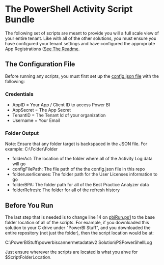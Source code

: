 # The PowerShell Activity Script Bundle

The following set of scripts are meant to provide you will a full scale view of your entire tenant. Like with all of the other solutions, you must ensure you have configured your tenant settings and have configured the appropriate App Registrations ([See The Readme](README.md).

## The Configuration File

Before running any scripts, you must first set up the [config.json file](config.json) with the following:

### Credentials

* AppID = Your App / Client ID to access Power BI
* AppSecret = The App Secret
* TenantID = The Tenant Id of your organization
* Username = Your Email

### Folder Output

Note: Ensure that any folder target is backspaced in the JSON file. For example:
C:\\Folder\\Folder

* folderAct: The location of the folder where all of the Activity Log data will go
* configFilePath: The file path of the the config.json file in this repo
* folderuserlicenses: The folder path for the User Licenses information to go
* folderBPA: The folder path for all of the Best Practice Analyzer data
* folderRefresh: The folder for all of the refresh history

## Before You Run

The last step that is needed is to change line 14 on [pbiRun.ps1](pbiRun.ps1) to the base folder location of all of the scripts. For example, if you downloaded this solution to your C drive under "PowerBI Stuff", and you downloaded the entire repository (not just the folder), then the script location would be at:


C:\PowerBIStuff\powerbiscannermetadata\v2 Solution\PSPowerShellLog

Just ensure wherever the scripts are located is what you ahve for $ScriptFolderLocation.

